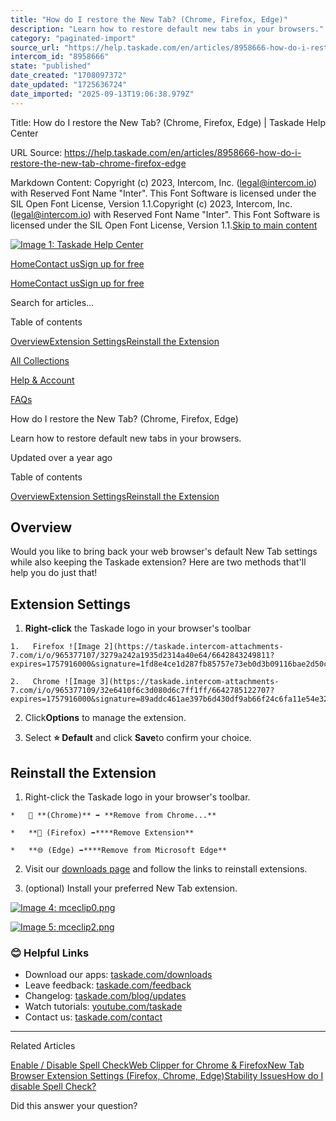 ```yaml
---
title: "How do I restore the New Tab? (Chrome, Firefox, Edge)"
description: "Learn how to restore default new tabs in your browsers."
category: "paginated-import"
source_url: "https://help.taskade.com/en/articles/8958666-how-do-i-restore-the-new-tab-chrome-firefox-edge"
intercom_id: "8958666"
state: "published"
date_created: "1708097372"
date_updated: "1725636724"
date_imported: "2025-09-13T19:06:38.979Z"
---
```


Title: How do I restore the New Tab? (Chrome, Firefox, Edge) | Taskade Help Center

URL Source: https://help.taskade.com/en/articles/8958666-how-do-i-restore-the-new-tab-chrome-firefox-edge

Markdown Content:
Copyright (c) 2023, Intercom, Inc. (legal@intercom.io) with Reserved Font Name "Inter". This Font Software is licensed under the SIL Open Font License, Version 1.1.Copyright (c) 2023, Intercom, Inc. (legal@intercom.io) with Reserved Font Name "Inter". This Font Software is licensed under the SIL Open Font License, Version 1.1.[Skip to main content](https://help.taskade.com/en/articles/8958666-how-do-i-restore-the-new-tab-chrome-firefox-edge#main-content)

[![Image 1: Taskade Help Center](https://downloads.intercomcdn.com/i/o/490280/d14603621e78c833c2d0e66f/2d1230f35f3009fff25b2989e93312a5.png)](https://help.taskade.com/en/)

[Home](https://www.taskade.com/)[Contact us](https://www.taskade.com/contact)[Sign up for free](https://www.taskade.com/signup)

[Home](https://www.taskade.com/)[Contact us](https://www.taskade.com/contact)[Sign up for free](https://www.taskade.com/signup)

Search for articles...

Table of contents

[Overview](https://help.taskade.com/en/articles/8958666-how-do-i-restore-the-new-tab-chrome-firefox-edge#h_4fb5ff6c54)[Extension Settings](https://help.taskade.com/en/articles/8958666-how-do-i-restore-the-new-tab-chrome-firefox-edge#h_19a57216ab)[Reinstall the Extension](https://help.taskade.com/en/articles/8958666-how-do-i-restore-the-new-tab-chrome-firefox-edge#h_64898d0464)

[All Collections](https://help.taskade.com/en/)

[Help & Account](https://help.taskade.com/en/collections/8400891-help-account)

[FAQs](https://help.taskade.com/en/collections/8400898-faqs)

How do I restore the New Tab? (Chrome, Firefox, Edge)

Learn how to restore default new tabs in your browsers.

Updated over a year ago

Table of contents

[Overview](https://help.taskade.com/en/articles/8958666-how-do-i-restore-the-new-tab-chrome-firefox-edge#h_4fb5ff6c54)[Extension Settings](https://help.taskade.com/en/articles/8958666-how-do-i-restore-the-new-tab-chrome-firefox-edge#h_19a57216ab)[Reinstall the Extension](https://help.taskade.com/en/articles/8958666-how-do-i-restore-the-new-tab-chrome-firefox-edge#h_64898d0464)

Overview
--------

Would you like to bring back your web browser's default New Tab settings while also keeping the Taskade extension? Here are two methods that'll help you do just that!

**Extension Settings**
----------------------

1.   **Right-click** the Taskade logo in your browser's toolbar

    1.   Firefox ![Image 2](https://taskade.intercom-attachments-7.com/i/o/965377107/3279a242a1935d2314a40e64/6642843249811?expires=1757916000&signature=1fd8e4ce1d287fb85757e73eb0d3b09116bae2d50c292074719d774f6bdc3d6c&req=fSYiFc55nIFYFb4X1HO4gdnbJX0CJ2jbEb2yazmpDDgvKyqa%2BDsn8Ouh%2B71z%0A).

    2.   Chrome ![Image 3](https://taskade.intercom-attachments-7.com/i/o/965377109/32e6410f6c3d080d6c7ff1ff/6642785122707?expires=1757916000&signature=89addc461ae397b6d430df9ab66f24c6fa11e54e3287b1232c1673d378b12cf1&req=fSYiFc55nIFWFb4X1HO4gYWt%2BYKnYobym0kEos4er2P5xY%2BS0D4cVqzK%2Fyjp%0A).

2.   Click**Options** to manage the extension.

3.   Select **⭐️ Default** and click **Save**to confirm your choice.

**Reinstall the Extension**
---------------------------

1.   Right-click the Taskade logo in your browser's toolbar.

    *   🤖 **(Chrome)** ➡ **Remove from Chrome...**

    *   **🦊 (Firefox) ➡****Remove Extension**

    *   **🌐 (Edge) ➡****Remove from Microsoft Edge**

2.   Visit our [downloads page](https://www.taskade.com/downloads) and follow the links to reinstall extensions.

3.   (optional) Install your preferred New Tab extension.

[![Image 4: mceclip0.png](https://taskade.intercom-attachments-7.com/i/o/965377108/c87dafdcca10c783c0fb0ebd/360093040893?expires=1757791800&signature=5f35645cb7a790c8ce861e1414b2eb4709bf3e1562a2fd3a0b699614397137bc&req=fSYiFc55nIFXFb4f3HP0gDgiMV86lGeV7SxX666ZEALgsqvFtJNA37qfbULR%0AU%2F3dtwPDzxAvR0egDw%3D%3D%0A)](https://taskade.intercom-attachments-7.com/i/o/965377108/c87dafdcca10c783c0fb0ebd/360093040893?expires=1757791800&signature=5f35645cb7a790c8ce861e1414b2eb4709bf3e1562a2fd3a0b699614397137bc&req=fSYiFc55nIFXFb4f3HP0gDgiMV86lGeV7SxX666ZEALgsqvFtJNA37qfbULR%0AU%2F3dtwPDzxAvR0egDw%3D%3D%0A)

[![Image 5: mceclip2.png](https://taskade.intercom-attachments-7.com/i/o/965377119/9e18c592df20898be8dc07da/360090914854?expires=1757791800&signature=1e7515f2478ff098c822fca38a467ad85b8e43354d610a998bd6654423ddf1c5&req=fSYiFc55nIBWFb4f3HP0gP1BRkua6PBUb8K4oVjx%2BBb5DKdHtK12b0ohoOgI%0AwYG%2BZbmgTSa1jpMN0Q%3D%3D%0A)](https://taskade.intercom-attachments-7.com/i/o/965377119/9e18c592df20898be8dc07da/360090914854?expires=1757791800&signature=1e7515f2478ff098c822fca38a467ad85b8e43354d610a998bd6654423ddf1c5&req=fSYiFc55nIBWFb4f3HP0gP1BRkua6PBUb8K4oVjx%2BBb5DKdHtK12b0ohoOgI%0AwYG%2BZbmgTSa1jpMN0Q%3D%3D%0A)

### 😊 Helpful Links

*   Download our apps: [taskade.com/downloads](https://taskade.com/downloads) 
*   Leave feedback: [taskade.com/feedback](https://taskade.com/feedback) 
*   Changelog: [taskade.com/blog/updates](https://taskade.com/blog/updates) 
*   Watch tutorials: [youtube.com/taskade](https://youtube.com/taskade) 
*   Contact us: [taskade.com/contact](https://taskade.com/contact) 

* * *

Related Articles

[Enable / Disable Spell Check](https://help.taskade.com/en/articles/8958400-enable-disable-spell-check)[Web Clipper for Chrome & Firefox](https://help.taskade.com/en/articles/8958548-web-clipper-for-chrome-firefox)[New Tab Browser Extension Settings (Firefox, Chrome, Edge)](https://help.taskade.com/en/articles/8958549-new-tab-browser-extension-settings-firefox-chrome-edge)[Stability Issues](https://help.taskade.com/en/articles/8958636-stability-issues)[How do I disable Spell Check?](https://help.taskade.com/en/articles/8958669-how-do-i-disable-spell-check)

Did this answer your question?
